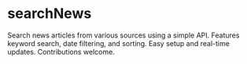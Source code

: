# searchNews
Search news articles from various sources using a simple API. Features keyword search, date filtering, and sorting. Easy setup and real-time updates. Contributions welcome. 
